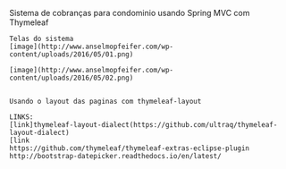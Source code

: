 Sistema de cobranças para condominio usando Spring MVC com Thymeleaf
	
	Telas do sistema
	[image](http://www.anselmopfeifer.com/wp-content/uploads/2016/05/01.png)
	
	[image](http://www.anselmopfeifer.com/wp-content/uploads/2016/05/02.png)
	
	
	Usando o layout das paginas com thymeleaf-layout
    		
	LINKS:
	[link]thymeleaf-layout-dialect(https://github.com/ultraq/thymeleaf-layout-dialect)
	[link
	https://github.com/thymeleaf/thymeleaf-extras-eclipse-plugin
	http://bootstrap-datepicker.readthedocs.io/en/latest/

